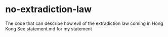 # no-extradiction-law
The code that can describe how evil of the extradiction law coming in Hong Kong
See statement.md for my statement
